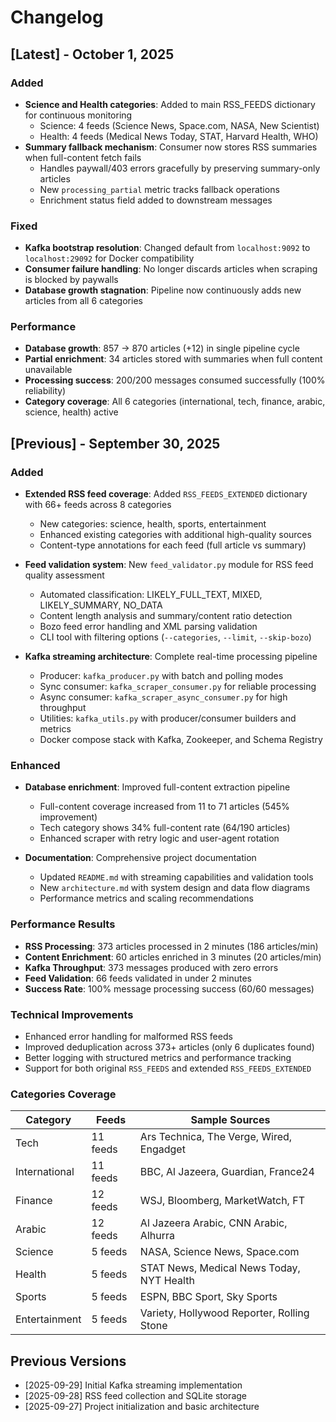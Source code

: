 # Changelog

## [Latest] - October 1, 2025

### Added
- **Science and Health categories**: Added to main RSS_FEEDS dictionary for continuous monitoring
  - Science: 4 feeds (Science News, Space.com, NASA, New Scientist)
  - Health: 4 feeds (Medical News Today, STAT, Harvard Health, WHO)
- **Summary fallback mechanism**: Consumer now stores RSS summaries when full-content fetch fails
  - Handles paywall/403 errors gracefully by preserving summary-only articles
  - New `processing_partial` metric tracks fallback operations
  - Enrichment status field added to downstream messages

### Fixed
- **Kafka bootstrap resolution**: Changed default from `localhost:9092` to `localhost:29092` for Docker compatibility
- **Consumer failure handling**: No longer discards articles when scraping is blocked by paywalls
- **Database growth stagnation**: Pipeline now continuously adds new articles from all 6 categories

### Performance
- **Database growth**: 857 → 870 articles (+12) in single pipeline cycle
- **Partial enrichment**: 34 articles stored with summaries when full content unavailable
- **Processing success**: 200/200 messages consumed successfully (100% reliability)
- **Category coverage**: All 6 categories (international, tech, finance, arabic, science, health) active

## [Previous] - September 30, 2025

### Added
- **Extended RSS feed coverage**: Added `RSS_FEEDS_EXTENDED` dictionary with 66+ feeds across 8 categories
  - New categories: science, health, sports, entertainment
  - Enhanced existing categories with additional high-quality sources
  - Content-type annotations for each feed (full article vs summary)

- **Feed validation system**: New `feed_validator.py` module for RSS feed quality assessment
  - Automated classification: LIKELY_FULL_TEXT, MIXED, LIKELY_SUMMARY, NO_DATA
  - Content length analysis and summary/content ratio detection
  - Bozo feed error handling and XML parsing validation
  - CLI tool with filtering options (`--categories`, `--limit`, `--skip-bozo`)

- **Kafka streaming architecture**: Complete real-time processing pipeline
  - Producer: `kafka_producer.py` with batch and polling modes
  - Sync consumer: `kafka_scraper_consumer.py` for reliable processing
  - Async consumer: `kafka_scraper_async_consumer.py` for high throughput
  - Utilities: `kafka_utils.py` with producer/consumer builders and metrics
  - Docker compose stack with Kafka, Zookeeper, and Schema Registry

### Enhanced
- **Database enrichment**: Improved full-content extraction pipeline
  - Full-content coverage increased from 11 to 71 articles (545% improvement)
  - Tech category shows 34% full-content rate (64/190 articles)
  - Enhanced scraper with retry logic and user-agent rotation

- **Documentation**: Comprehensive project documentation
  - Updated `README.md` with streaming capabilities and validation tools
  - New `architecture.md` with system design and data flow diagrams
  - Performance metrics and scaling recommendations

### Performance Results
- **RSS Processing**: 373 articles processed in 2 minutes (186 articles/min)
- **Content Enrichment**: 60 articles enriched in 3 minutes (20 articles/min) 
- **Kafka Throughput**: 373 messages produced with zero errors
- **Feed Validation**: 66 feeds validated in under 2 minutes
- **Success Rate**: 100% message processing success (60/60 messages)

### Technical Improvements
- Enhanced error handling for malformed RSS feeds
- Improved deduplication across 373+ articles (only 6 duplicates found)
- Better logging with structured metrics and performance tracking
- Support for both original `RSS_FEEDS` and extended `RSS_FEEDS_EXTENDED`

### Categories Coverage
| Category | Feeds | Sample Sources |
|----------|-------|----------------|
| Tech | 11 feeds | Ars Technica, The Verge, Wired, Engadget |
| International | 11 feeds | BBC, Al Jazeera, Guardian, France24 |
| Finance | 12 feeds | WSJ, Bloomberg, MarketWatch, FT |
| Arabic | 12 feeds | Al Jazeera Arabic, CNN Arabic, Alhurra |
| Science | 5 feeds | NASA, Science News, Space.com |
| Health | 5 feeds | STAT News, Medical News Today, NYT Health |
| Sports | 5 feeds | ESPN, BBC Sport, Sky Sports |
| Entertainment | 5 feeds | Variety, Hollywood Reporter, Rolling Stone |

## Previous Versions
- [2025-09-29] Initial Kafka streaming implementation
- [2025-09-28] RSS feed collection and SQLite storage
- [2025-09-27] Project initialization and basic architecture